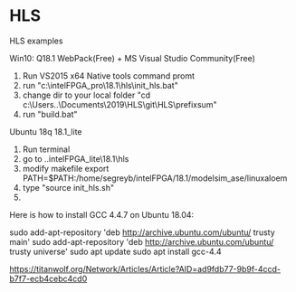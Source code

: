 # HLS
HLS examples

Win10: 
Q18.1 WebPack(Free) + MS Visual Studio Community(Free)
1. Run VS2015 x64 Native tools command promt
2. run "c:\intelFPGA_pro\18.1\hls\init_hls.bat"
3. change dir to your local folder "cd c:\Users\..\Documents\2019\HLS\git\HLS\prefixsum\"
4. run "build.bat"

Ubuntu 18q 18.1_lite

1. Run terminal
2. go to ..intelFPGA_lite\18.1\hls
3. modify makefile export PATH=$PATH:/home/segreyb/intelFPGA/18.1/modelsim_ase/linuxaloem
4. type "source init_hls.sh"
5. 

Here is how to install GCC 4.4.7 on Ubuntu 18.04:

sudo add-apt-repository 'deb http://archive.ubuntu.com/ubuntu/ trusty main'
sudo add-apt-repository 'deb http://archive.ubuntu.com/ubuntu/ trusty universe'
sudo apt update
sudo apt install gcc-4.4


https://titanwolf.org/Network/Articles/Article?AID=ad9fdb77-9b9f-4ccd-b7f7-ecb4cebc4cd0

